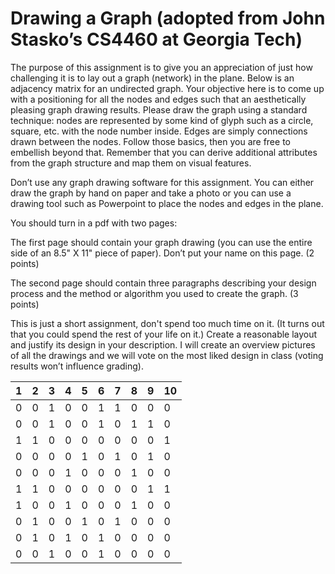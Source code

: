 # Drawing a Graph (adopted from John Stasko’s CS4460 at Georgia Tech)

The purpose of this assignment is to give you an appreciation of just how challenging it is to lay out a graph (network) in the plane. Below is an adjacency matrix for an undirected graph. Your objective here is to come up with a positioning for all the nodes and edges such that an aesthetically pleasing graph drawing results. Please draw the graph using a standard technique: nodes are represented by some kind of glyph such as a circle, square, etc. with the node number inside. Edges are simply connections drawn between the nodes. Follow those basics, then you are free to embellish beyond that. Remember that you can derive additional attributes from the graph structure and map them on visual features.

Don’t use any graph drawing software for this assignment. You can either draw the graph by hand on paper and take a photo or you can use a drawing tool such as Powerpoint to place the nodes and edges in the plane.

You should turn in a pdf with two pages:

The first page should contain your graph drawing (you can use the entire side of an 8.5" X 11" piece of paper). Don’t put your name on this page. (2 points)

The second page should contain three paragraphs describing your design process and the method or algorithm you used to create the graph. (3 points)

This is just a short assignment, don't spend too much time on it. (It turns out that you could spend the rest of your life on it.) Create a reasonable layout and justify its design in your description. I will create an overview pictures of all the drawings and we will vote on the most liked design in class (voting results won’t influence grading).

| 1 | 2 | 3 | 4 | 5 | 6 | 7 | 8 | 9 | 10 |
|---|---|---|---|---|---|---|---|---|----|
| 0 | 0 | 1 | 0 | 0 | 1 | 1 | 0 | 0 | 0  |
| 0 | 0 | 1 | 0 | 0 | 1 | 0 | 1 | 1 | 0  |
| 1 | 1 | 0 | 0 | 0 | 0 | 0 | 0 | 0 | 1  |
| 0 | 0 | 0 | 0 | 1 | 0 | 1 | 0 | 1 | 0  |
| 0 | 0 | 0 | 1 | 0 | 0 | 0 | 1 | 0 | 0  |
| 1 | 1 | 0 | 0 | 0 | 0 | 0 | 0 | 1 | 1  |
| 1 | 0 | 0 | 1 | 0 | 0 | 0 | 1 | 0 | 0  |
| 0 | 1 | 0 | 0 | 1 | 0 | 1 | 0 | 0 | 0  |
| 0 | 1 | 0 | 1 | 0 | 1 | 0 | 0 | 0 | 0  |
| 0 | 0 | 1 | 0 | 0 | 1 | 0 | 0 | 0 | 0  |